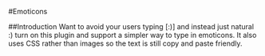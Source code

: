 #Emoticons 

##Introduction
Want to avoid your users typing [:)] and instead just natural :) turn on this plugin and support a simpler way to type in emoticons.  It also uses CSS rather than images so the text is still copy and paste friendly.
